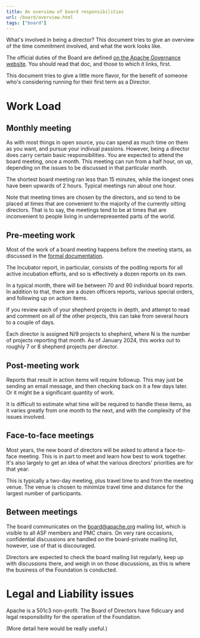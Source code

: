 ```yaml
---
title: An overview of board responsibilities
url: /board/overview.html
tags: ["board"]
---
```


What's involved in being a director? This document tries to give an
overview of the time commitment involved, and what the work looks like.

The official duties of the Board are defined [on the Apache Governance
website](https://apache.org/foundation/governance/board.html). You
should read that doc, and those to which it links, first.

This document tries to give a little more flavor, for the benefit of
someone who's considering running for their first term as a Director.

# Work Load

## Monthly meeting

As with most things in open source, you can spend as much time on them
as you want, and pursue your indivual passions. However, being a
director does carry certain basic responsibilities.
You are expected to attend the board meeting, once a month. This meeting
can run from a half hour, on up, depending on the issues to be discussed
in that particular month.

The shortest board meeting ran less than 15 minutes, while the longest
ones have been upwards of 2 hours. Typical meetings run about one hour.

Note that meeting times are chosen by the directors, and so tend to be
placed at times that are convenient to the majority of the currently
sitting directors. That is to say, the meetings tend to be at times that
are inconvenient to people living in underrepresented parts of the
world.

## Pre-meeting work

Most of the work of a board meeting happens before the meeting starts,
as discussed in the [formal
documentation](https://apache.org/foundation/governance/board.html). 

The Incubator report, in particular, consists of the podling reports
for all active incubation efforts, and so is effectively a dozen reports
on its own.

In a typical month, there will be between 70 and 90 individual board
reports. In addition to that, there are a dozen officers reports,
various special orders, and following up on action items.

If you review each of your shepherd projects in depth, and attempt to read
and comment on all of the other projects, this can take from several
hours to a couple of days.

Each director is assigned N/9 projects to shepherd, where N is the number 
of projects reporting that month. As of January 2024, this works out to 
roughly 7 or 8 shepherd projects per director.

## Post-meeting work

Reports that result in action items will require followup. This may just
be sending an email message, and then checking back on it a few days
later. Or it might be a significant quantity of work.

It is difficult to estimate what time will be required to handle these
items, as it varies greatly from one month to the next, and with the
complexity of the issues involved.

## Face-to-face meetings

Most years, the new board of directors will be asked to attend a
face-to-face meeting. This is in part to meet and learn how best to work
together. It's also largely to get an idea of what the various
directors' priorities are for that year.

This is typically a two-day meeting, plus travel time to and from the
meeting venue. The venue is chosen to minimize travel time and distance
for the largest number of participants.

## Between meetings

The board communicates on the board@apache.org mailing list, which is
visible to all ASF members and PMC chairs. On very rare occasions,
confidential discussions are handled on the board-private mailing list,
however, use of that is discouraged.

Directors are expected to check the board mailing list regularly, keep
up with discussions there, and weigh in on those discussions, as this is
where the business of the Foundation is conducted.

# Legal and Liability issues

Apache is a 501c3 non-profit. The Board of Directors have fidicuary
and legal responsibility for the operation of the Foundation.

(More detail here would be really useful.)



